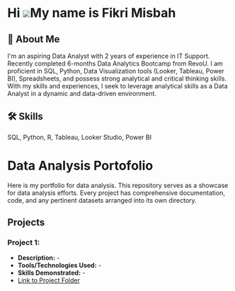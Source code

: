 
Hi ![](https://user-images.githubusercontent.com/18350557/176309783-0785949b-9127-417c-8b55-ab5a4333674e.gif)My name is Fikri Misbah
====================================================================================================================================

## 🚀 About Me
I'm an aspiring Data Analyst with 2 years of experience in IT Support. Recently completed 6-months Data Analytics Bootcamp from RevoU. I am proficient in SQL, Python, Data Visualization tools (Looker, Tableau, Power BI), Spreadsheets, and possess strong analytical and critical thinking skills. With my skills and experiences, I seek to leverage analytical skills as a Data Analyst in a dynamic and data-driven environment.


## 🛠 Skills
SQL, Python, R, Tableau, Looker Studio, Power BI


# Data Analysis Portofolio

Here is my portfolio for data analysis. This repository serves as a showcase for data analysis efforts. Every project has comprehensive documentation, code, and any pertinent datasets arranged into its own directory.

## Projects

### Project 1: 

- **Description:** -
- **Tools/Technologies Used:** -
- **Skills Demonstrated:** -
- [Link to Project Folder](https://github.com/fikrimmisbah)
